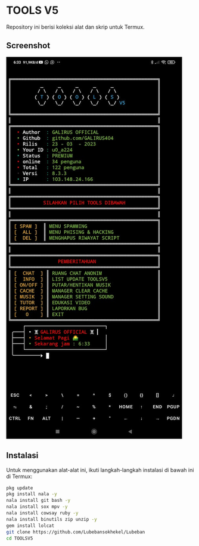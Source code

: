 # TOOLS V5

Repository ini berisi koleksi alat dan skrip untuk Termux.

## Screenshot

![Screenshot Termux](IMG-20250209-WA0000.jpg)

## Instalasi

Untuk menggunakan alat-alat ini, ikuti langkah-langkah instalasi di bawah ini di Termux:

```bash
pkg update
pkg install nala -y
nala install git bash -y
nala install sox mpv -y
nala install cowsay ruby -y
nala install binutils zip unzip -y
gem install lolcat
git clone https://github.com/Lubebansokhekel/Lubeban
cd TOOLSV5
